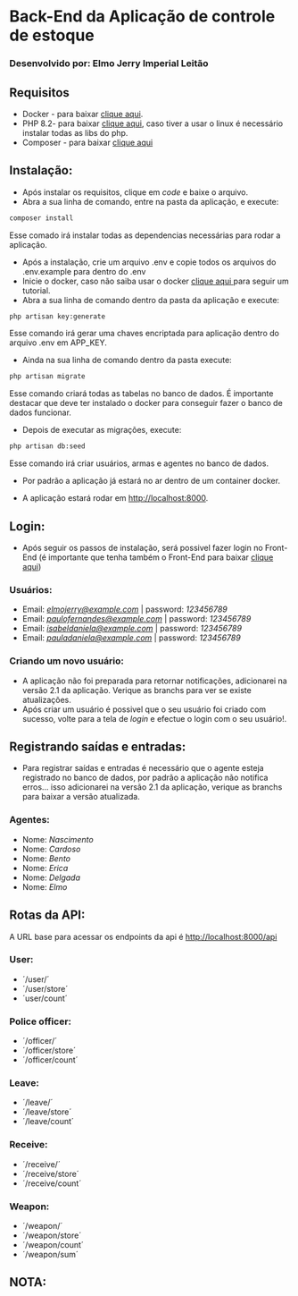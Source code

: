 # Back-End da Aplicação de controle de estoque

### Desenvolvido por: Elmo Jerry Imperial Leitão

## Requisitos

- Docker - para baixar [clique aqui](https://docs.docker.com/engine/install/).
- PHP 8.2- para baixar [clique aqui](https://www.php.net/downloads), caso tiver a usar o linux é necessário instalar todas as libs do php.
- Composer - para baixar [clique aqui](https://getcomposer.org/download/)


## Instalação:

- Após instalar os requisitos, clique em *code* e baixe o arquivo.
- Abra a sua linha de comando, entre na pasta da aplicação, e execute:

```bash
composer install
```
Esse comado irá instalar todas as dependencias necessárias para rodar a aplicação.

- Após a instalação, crie um arquivo .env e copie todos os arquivos do .env.example para dentro do .env
- Inicie o docker, caso não saiba usar o docker [clique aqui ](https://docker-curriculum.com/) para seguir um tutorial.
- Abra a sua linha de comando dentro da pasta da aplicação e execute:

```bash
php artisan key:generate
```

Esse comando irá gerar uma chaves encriptada para aplicação dentro do arquivo .env em APP_KEY.

- Ainda na sua linha de comando dentro da pasta execute:

```bash
php artisan migrate
```

Esse comando criará todas as tabelas no banco de dados.
É importante destacar que deve ter instalado o docker para conseguir fazer o banco de dados funcionar.

- Depois de executar as migrações, execute:

```bash
php artisan db:seed
```

Esse comando irá criar usuários, armas e agentes no banco de dados.

- Por padrão a aplicação já estará no ar dentro de um container docker.

- A aplicação estará rodar em [http://localhost:8000](http://localhost:8000).

## Login:

- Após seguir os passos de instalação, será possivel fazer login no Front-End (é importante que tenha também o Front-End para baixar [clique aqui](https://github.com/elmojerry88/stock-app))

### Usuários:

- Email: *elmojerry@example.com* | password: *123456789*
- Email: *paulofernandes@example.com* | password: *123456789*
- Email: *isabeldaniela@example.com* | password: *123456789*
- Email: *pauladaniela@example.com* | password: *123456789*


### Criando um novo usuário:

- A aplicação não foi preparada para retornar notificações, adicionarei na versão 2.1 da aplicação. Verique as branchs para ver se existe atualizações.
- Após criar um usuário é possivel que o seu usuário foi criado com sucesso, volte para a tela de _login_ e efectue o login com o seu usuário!.


## Registrando saídas e entradas:

- Para registrar saídas e entradas é necessário que o agente esteja registrado no banco de dados, por padrão a aplicação não notifica erros... isso adicionarei na versão 2.1 da aplicação, verique as branchs para baixar a versão atualizada.

### Agentes:

- Nome: *Nascimento*
- Nome: *Cardoso*
- Nome: *Bento*
- Nome: *Erica*
- Nome: *Delgada*
- Nome: *Elmo*


## Rotas da API:

A URL base para acessar os endpoints da api é  [http://localhost:8000/api](http://localhost:8000/api)

### User:

- ´/user/´
- ´/user/store´
- ´user/count´

### Police officer:

- ´/officer/´
- ´/officer/store´
- ´/officer/count´

### Leave:

- ´/leave/´
- ´/leave/store´
- ´/leave/count´

### Receive:

- ´/receive/´
- ´/receive/store´
- ´/receive/count´


### Weapon:

- ´/weapon/´
- ´/weapon/store´
- ´/weapon/count´
- ´/weapon/sum´






## NOTA:


